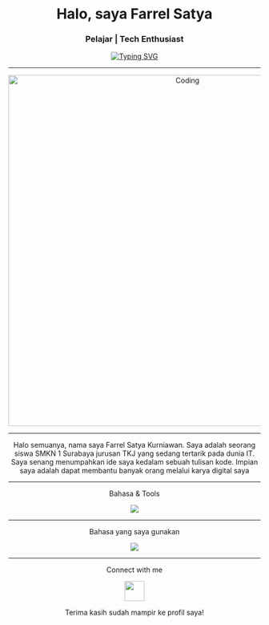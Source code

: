 <h1 align="center">Halo, saya Farrel Satya</h1>
<h3 align="center">Pelajar | Tech Enthusiast</h3>

<!-- Animasi teks -->
<p align="center">
  <a href="https://git.io/typing-svg">
    <img src="https://readme-typing-svg.herokuapp.com?size=24&duration=4000&color=00BFFF&center=true&vCenter=true&lines=Welcome+to+my+profile!!" alt="Typing SVG">
  </a>
</p>

---

<!-- GIF Coding -->
<p align="center">
  <img alt="Coding" width="700" src="https://media3.giphy.com/media/v1.Y2lkPTc5MGI3NjExN2c5YzU5bDYydThmaTEzYnEyc3hieHplMWdtaDFmZHlscHkwdjY0YiZlcD12MV9pbnRlcm5hbF9naWZfYnlfaWQmY3Q9Zw/ttknk7M3d3UBEeZsii/giphy.gif">
</p>

---

<div align="center">
<!-- About me -->
Halo semuanya, nama saya Farrel Satya Kurniawan.
 Saya adalah seorang siswa SMKN 1 Surabaya jurusan TKJ yang sedang tertarik pada dunia IT. Saya senang menumpahkan ide saya kedalam sebuah tulisan kode. Impian saya adalah dapat membantu banyak orang melalui karya digital saya
</div>

---
<p align="center">
Bahasa & Tools<br>
</p>
<div align="center">
  <img src="https://skillicons.dev/icons?i=html,css,js" align="center"/>
</div>

---

<p align="center">
Bahasa yang saya gunakan<br>
</p>
<div align="center">
  <img src="https://github-readme-stats.vercel.app/api/top-langs/?username=Zetus252&layout=compact&theme=tokyonight" align="center"/>
</div>

---

<p align="center">
Connect with me
</p>
<div align="center">
  <a href="https://www.instagram.com/lalerrr.zz" target="blank">
    <img src="https://skillicons.dev/icons?i=instagram" height="40" />
  </a>
</div>


<p align="center">Terima kasih sudah mampir ke profil saya!</p>
